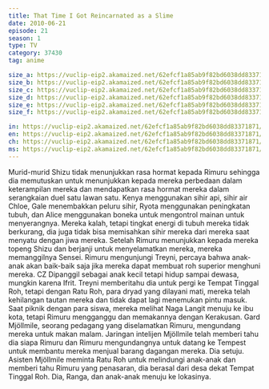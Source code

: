 ```yaml
---
title: That Time I Got Reincarnated as a Slime
date: 2010-06-21
episode: 21
season: 1
type: TV
category: 37430
tag: anime

size_a: https://vuclip-eip2.akamaized.net/62efcf1a85ab9f82bd6038dd83371871/vp63207_V20210323043119/hlsc_e2931_2.m3u8
size_b: https://vuclip-eip2.akamaized.net/62efcf1a85ab9f82bd6038dd83371871/vp63207_V20210323043119/hlsc_e2931_3.m3u8
size_c: https://vuclip-eip2.akamaized.net/62efcf1a85ab9f82bd6038dd83371871/vp63207_V20210323043119/hlsc_e2931_4.m3u8
size_d: https://vuclip-eip2.akamaized.net/62efcf1a85ab9f82bd6038dd83371871/vp63207_V20210323043119/hlsc_e2931_5.m3u8
size_e: https://vuclip-eip2.akamaized.net/62efcf1a85ab9f82bd6038dd83371871/vp63207_V20210323043119/hlsc_e2931_6.m3u8
size_f: https://vuclip-eip2.akamaized.net/62efcf1a85ab9f82bd6038dd83371871/vp63207_V20210323043119/hlsc_e2931_7.m3u8

in: https://vuclip-eip2.akamaized.net/62efcf1a85ab9f82bd6038dd83371871/id.vtt
en: https://vuclip-eip2.akamaized.net/62efcf1a85ab9f82bd6038dd83371871/en.vtt
ch: https://vuclip-eip2.akamaized.net/62efcf1a85ab9f82bd6038dd83371871/zh-TW.vtt
ms: https://vuclip-eip2.akamaized.net/62efcf1a85ab9f82bd6038dd83371871/ms.vtt
---
```

Murid-murid Shizu tidak menunjukkan rasa hormat kepada Rimuru sehingga dia memutuskan untuk menunjukkan kepada mereka perbedaan dalam keterampilan mereka dan mendapatkan rasa hormat mereka dalam serangkaian duel satu lawan satu. Kenya menggunakan sihir api, sihir air Chloe, Gale menembakkan peluru sihir, Ryota menggunakan peningkatan tubuh, dan Alice menggunakan boneka untuk mengontrol mainan untuk menyerangnya. Mereka kalah, tetapi tingkat energi di tubuh mereka tidak berkurang, dia juga tidak bisa memisahkan sihir mereka dari mereka saat menyatu dengan jiwa mereka. Setelah Rimuru menunjukkan kepada mereka topeng Shizu dan berjanji untuk menyelamatkan mereka, mereka memanggilnya Sensei. Rimuru mengunjungi Treyni, percaya bahwa anak-anak akan baik-baik saja jika mereka dapat membuat roh superior menghuni mereka. CZ Dipanggil sebagai anak kecil tetapi hidup sampai dewasa, mungkin karena Ifrit. Treyni memberitahu dia untuk pergi ke Tempat Tinggal Roh, tetapi dengan Ratu Roh, para dryad yang dilayani mati, mereka telah kehilangan tautan mereka dan tidak dapat lagi menemukan pintu masuk. Saat piknik dengan para siswa, mereka melihat Naga Langit menuju ke ibu kota, tetapi Rimuru mengganggu dan memakannya dengan Kerakusan. Gard Mjöllmile, seorang pedagang yang diselamatkan Rimuru, mengundang mereka untuk makan malam. Jaringan intelijen Mjöllmile telah memberi tahu dia siapa Rimuru dan Rimuru mengundangnya untuk datang ke Tempest untuk membantu mereka menjual barang dagangan mereka. Dia setuju. Asisten Mjöllmile meminta Ratu Roh untuk melindungi anak-anak dan memberi tahu Rimuru yang penasaran, dia berasal dari desa dekat Tempat Tinggal Roh. Dia, Ranga, dan anak-anak menuju ke lokasinya.